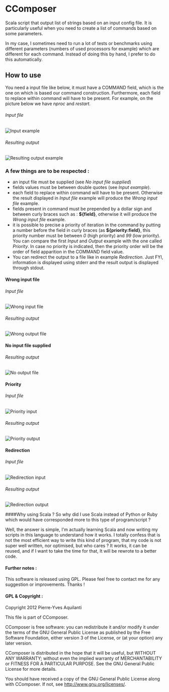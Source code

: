 CComposer
=========

Scala script that output list of strings based on an input config file. It is particularly useful when you need to create a list of commands based on some parameters. 

In my case, I sometimes need to run a lot of tests or benchmarks using different parameters (numbers of used processors for example) which are different for each command. Instead of doing this by hand, I prefer to do this automatically.

How to use 
----------

You need a input file like below, it must have a COMMAND field, which is the one on which is based our command construction. Furthermore, each field to replace within command will have to be present. For example, on the picture below we have *nproc* and *restart*. 

###### Input file

![Input example](https://raw.github.com/Perif/CComposer/master/documentation%20ressources/sample_input.png)

###### Resulting output

![Resulting output example](https://raw.github.com/Perif/CComposer/master/documentation%20ressources/sample_output.png)



### A few things are to be respected :
- an input file must be supplied (see *No input file supplied*)
- fields values must be between double quotes (see *Input example*).
- each field to replace within command will have to be present. Otherwise the result displayed in *Input file* example will produce the *Wrong input file* example.
- fields present in command must be prepended by a dollar sign and between curly braces such as : **${field}**, otherwise it will produce the *Wrong input file* example.
- it is possible to precise a priority of iteration in the command by putting a number before the field in curly braces (as **${priority:field}**, this priority number must be between *0* (high priority) and *99* (low priority). You can compare the first *Input* and *Output* example with the one called *Priority*. In case no priority is indicated, then the priority order will be the order of field apparition in the COMMAND field value.
- You can redirect the output to a file like in example *Redirection*. Just FYI, information is displayed using stderr and the result output is displayed through stdout.

#### Wrong input file

###### Input file 

![Wrong input file ](https://raw.github.com/Perif/CComposer/master/documentation%20ressources/sample_wrong_input.png)

###### Resulting output 

![Wrong output file ](https://raw.github.com/Perif/CComposer/master/documentation%20ressources/sample_wrong_input_outpout.png)



#### No input file supplied

###### Resulting output 

![No output file ](https://raw.github.com/Perif/CComposer/master/documentation%20ressources/sample_no_input.png)


#### Priority


###### Input file 

![Priority input](https://raw.github.com/Perif/CComposer/master/documentation%20ressources/sample_input_priority.png)

###### Resulting output 

![Priority output](https://raw.github.com/Perif/CComposer/master/documentation%20ressources/sample_output_priority.png)


#### Redirection

###### Input file 

![Redirection input](https://raw.github.com/Perif/CComposer/master/documentation%20ressources/sample_output_redirect.png)

###### Resulting output 

![Redirection output](https://raw.github.com/Perif/CComposer/master/documentation%20ressources/sample_output_redirect_output.png)




####Why using Scala ?
So why did I use Scala instead of Python or Ruby which would have corresponded more to this type of program/script ?

Well, the answer is simple, I'm actually learning Scala and now writing my scripts in this language to understand how it works. I totally confess that is not the most efficient way to write this kind of program, that my code is not super well written, nor optimised, but who cares ? It works, it can be reused, and if I want to take the time for that, It will be rewrote to a better code.


#### Further notes :

This software is released using GPL. Please feel free to contact me for any suggestion or improvements. Thanks !

#### GPL & Copyright :

Copyright 2012 Pierre-Yves Aquilanti

This file is part of CComposer.

CComposer is free software: you can redistribute it and/or modify it under the terms of the GNU General Public License as published by the Free Software Foundation, either version 3 of the License, or (at your option) any later version.

CComposer is distributed in the hope that it will be useful, but WITHOUT ANY WARRANTY; without even the implied warranty of MERCHANTABILITY or FITNESS FOR A PARTICULAR PURPOSE. See the GNU General Public License for more details.

You should have received a copy of the GNU General Public License along with CComposer. If not, see http://www.gnu.org/licenses/.